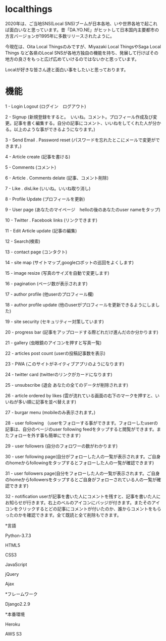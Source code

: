 # localthings

2020年は、ご当地SNS(Local SNS)ブームが日本各地、いや世界各地で起これば面白いなと思っています。昔「DA.YO.NE」がヒットして日本国内主要都市の方言バージョンが1995年に多数リリースされたように。

今現在は、Oita Local Thingsのみですが、Miyazaki Local ThingsやSaga Local Things など各県のLocal SNSが各地方独自の機能を持ち、発展して行けばその地方の良さをもっと広げ広めていけるのではないかと思っています。

Localが好きな皆さん達と面白い事をしたいと思っております。

# 機能

1 - Login Logout (ログイン　ログアウト)

2 - Signup (新規登録をすると。　いいね。コメント。プロフィール作成及び変更。記事を書く編集する。自分の記事にコメント、いいねをしてくれた人が分かる。以上のような事ができるようになります。)

3 - Send Email . Password reset (パスワードを忘れたとこにメールで変更ができます。)

4 - Article create (記事を書ける)

5 - Comments (コメント)

6 - Article . Comments delate (記事、コメント削除)

7 - Like . disLike (いいね。いいね取り消し)

8 - Profile Update (プロフィールを更新)

9 - User page (あなたのマイページ　helloの後のあなたのuser nameをタップ)

10 - Twitter . Facebook links (リンクできます)

11 - Edit Article update (記事の編集)

12 - Search(検索)

13 - contact page (コンタクト)

14 - site map (サイトマップ,googleロボットの巡回をよくします)

15 - image resize (写真のサイズを自動で変更します)

16 - pagination (ページ数が表示されます)

17 - author profile (他userのプロフィール欄)

18 - author profile update (他のuserがプロフィールを更新できるようにしました)

19 - site security (セキュリティー対策しています)

20 - progress bar (記事をアップロードする際どれだけ進んだのか分かります)

21 - gallery (虫眼鏡のアイコンを押すと写真一覧)

22 - articles post count (userの投稿記事数を表示)

23 - PWA (このサイトがネイティブアプリのようになります)

24 - twitter card (twitterのリンクがカードになります)

25 - unsubscribe (退会 あなたの全てのデータが削除されます)

26 - article ordered by likes (雲が流れている画面の右下のマークを押すと、いいねが多い順に記事を並べ替えます)

27 - burgar menu (mobileのみ表示されます。)

28 - user following （userをフォローする事ができます。フォローしたuserの記事は、自分のページのuser following feedをタップすると閲覧ができます。またフォローを外す事も簡単にできます）

29 - user followers (自分のフォロワーの数がわかります)

30 - user following page(自分がフォローした人の一覧が表示されます。ご自身のhomeからfollowingをタップするとフォローした人の一覧が確認できます)

31 - user followers page(自分をフォローした人の一覧が表示されます。ご自身のhomeからfollowersをタップするとご自身がフォローされている人の一覧が確認できます)

32 - notification userが記事を書いた人にコメントを残すと、記事を書いた人にお知らせが行きます。右上のベルのアイコンにバッジが付きます。またそのアイコンをクリックするとどの記事にコメントが付いたのか、誰からコメントをもらったのかを確認できます。全て既読と全て削除もできます。


*言語

Python-3.7.3


HTML5

CSS3

JavaScript

jQuery

Ajax

*フレームワーク

Django2.2.9

*本番環境

Heroku

AWS S3
